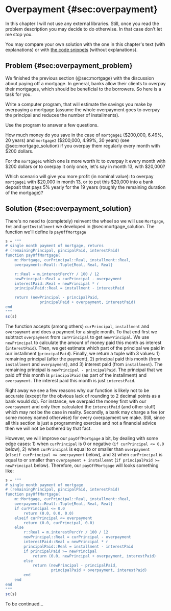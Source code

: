 # Overpayment {#sec:overpayment}

In this chapter I will not use any external libraries. Still, once you read the
problem description you may decide to do otherwise. In that case don't let me
stop you.

You may compare your own solution with the one in this chapter's text (with
explanations) or with [the code
snippets](https://github.com/b-lukaszuk/BS_wJ_eng/tree/main/code_snippets/overpayment)
(without explanations).

## Problem {#sec:overpayment_problem}

We finished the previous section (@sec:mortgage) with the discussion about
paying off a mortgage. In general, banks allow their clients to overpay their
mortgages, which should be beneficial to the borrowers. So here is a task for
you.

Write a computer program, that will estimate the savings you make by overpaying
a mortgage (assume the whole overpayment goes to overpay the principal and
reduces the number of installments).

Use the program to answer a few questions.

How much money do you save in the case of `mortgage1` (\$200,000, 6.49%, 20
years) and `mortgage2` (\$200,000, 4.99%, 30 years) (see @sec:mortgage_solution)
if you overpay them regularly every month with \$200 dollars.

For the `mortgage1` which one is more worth it: to overpay it every month with
\$200 dollars or to overpay it only once, let's say in month 13, with \$20,000?

Which scenario will give you more profit (in nominal value): to overpay
`mortgage1` with \$20,000 in month 13, or to put this \$20,000 into a bank
deposit that pays 5% yearly for the 19 years (roughly the remaining duration of
the mortgage)?

## Solution {#sec:overpayment_solution}

There's no need to (completely) reinvent the wheel so we will use `Mortgage`,
`fmt` and `getInstallment` we developed in @sec:mortgage_solution. The function
we'll define is `payOffMortgage`

```jl
s = """
# single month payment of mortgage, returns
# (remainingPrincipal, pincipalPaid, interestPaid)
function payOffMortgage(
    m::Mortgage, curPrincipal::Real, installment::Real,
    overpayment::Real)::Tuple{Real, Real, Real}

    r::Real = m.interestPercYr / 100 / 12
    newPrincipal::Real = curPrincipal - overpayment
    interestPaid::Real = newPrincipal * r
    principalPaid::Real = installment - interestPaid

    return (newPrincipal - principalPaid,
               principalPaid + overpayment, interestPaid)
end
"""
sc(s)
```

The function accepts (among others) `curPrincipal`, `installment` and
`overpayment` and does a payment for a single month. To that end first we
subtract `overpayment` from `curPrincipal` to get `newPrincipal`. We use
`newPrincipal` to calculate the amount of money paid this month as interest
(`interestPaid`). Then, we get estimate which part of the principal we paid in
our installment (`principalPaid`). Finally, we return a tuple with 3 values: 1)
remaining principal (after the payment), 2) principal paid this month (from
`installment` and `overpayment`), and 3) interest paid (from `installment`). The
remaining principal is `newPrincipal - principalPaid`. The principal that we
paid off this month is `principalPaid` (as part of the installment) and
`overpayment`. The interest paid this month is just `interestPaid`.

Right away we see a few reasons why our function is likely not to be accurate
(except for the obvious lack of rounding to 2 decimal points as a bank would do).
For instance, we overpaid the money first with our `overpayment` and only then
calculated the `interestPaid` (and other stuff) which may not be the case
in reality. Secondly, a bank may charge a fee (or some money named otherwise)
for every overpayment we make. Still, since all this section is just a
programming exercise and not a financial advice then we will not be bothered by
that fact.

However, we will improve our `payOffMortgage` a bit, by dealing with some edge
cases: 1) when `curPrincipal` is 0 or negative
(`if curPrincipal <= 0.0` below), 2) when `curPrincipal` is equal to or smaller
than `overpayment` (`elseif curPrincipal <= overpayment` below), and 3) when
`curPrincipal` is equal to or smaller than `overpayment + installemnt`
(`if principalPaid >= newPrincipal` below). Therefore, our `payOffMortgage` will
looks something like:

```jl
s = """
# single month payment of mortgage
# (remainingPrincipal, pincipalPaid, interestPaid)
function payOffMortgage(
    m::Mortgage, curPrincipal::Real, installment::Real,
    overpayment::Real)::Tuple{Real, Real, Real}
    if curPrincipal <= 0.0
        return (0.0, 0.0, 0.0)
    elseif curPrincipal <= overpayment
        return (0.0, curPrincipal, 0.0)
    else
        r::Real = m.interestPercYr / 100 / 12
        newPrincipal::Real = curPrincipal - overpayment
        interestPaid::Real = newPrincipal * r
        principalPaid::Real = installment - interestPaid
        if principalPaid >= newPrincipal
            return (0.0, newPrincipal + overpayment, interestPaid)
        else
            return (newPrincipal - principalPaid,
                    principalPaid + overpayment, interestPaid)
        end
    end
end
"""
sc(s)
```

To be continued...
